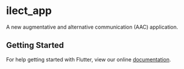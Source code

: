 # ilect_app

A new augmentative and alternative communication (AAC) application.

## Getting Started

For help getting started with Flutter, view our online
[documentation](https://flutter.io/).
